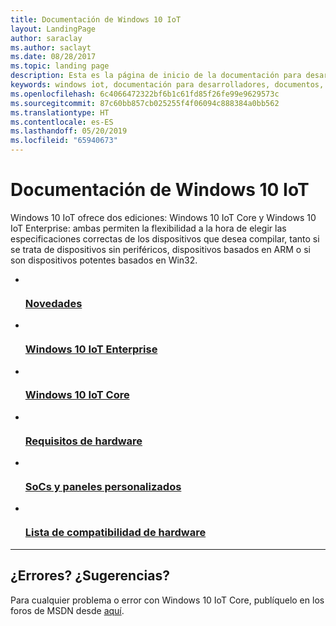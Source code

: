 ```yaml
---
title: Documentación de Windows 10 IoT
layout: LandingPage
author: saraclay
ms.author: saclayt
ms.date: 08/28/2017
ms.topic: landing page
description: Esta es la página de inicio de la documentación para desarrolladores de Windows 10 IoT Core.
keywords: windows iot, documentación para desarrolladores, documentos, IoT Core
ms.openlocfilehash: 6c4066472322bf6b1c61fd85f26fe99e9629573c
ms.sourcegitcommit: 87c60bb857cb025255f4f06094c888384a0bb562
ms.translationtype: HT
ms.contentlocale: es-ES
ms.lasthandoff: 05/20/2019
ms.locfileid: "65940673"
---
```

# <a name="windows-10-iot-documentation"></a>Documentación de Windows 10 IoT

Windows 10 IoT ofrece dos ediciones: Windows 10 IoT Core y Windows 10 IoT Enterprise: ambas permiten la flexibilidad a la hora de elegir las especificaciones correctas de los dispositivos que desea compilar, tanto si se trata de dispositivos sin periféricos, dispositivos basados en ARM o si son dispositivos potentes basados en Win32.

<ul class="panelContent cardsFTitle">
    <li>
        <a href="release-notes/currentcommercial.md">
        <div class="cardSize">
            <div class="cardPadding">
                <div class="card">
                    <div class="cardImageOuter">
                        <div class="cardImage">
                            <img src="/media/common/i_whats-new.svg" alt="" />
                        </div>
                    </div>
                    <div class="cardText">
                        <h3>Novedades</h3>
                    </div>
                </div>
            </div>
        </div>
        </a>
    </li>
    <li>
        <a href="https://docs.microsoft.com/windows/iot-core/windows-iot-enterprise">
        <div class="cardSize">
            <div class="cardPadding">
                <div class="card">
                    <div class="cardImageOuter">
                        <div class="cardImage">
                            <img src="/media/common/i_road-map.svg" alt="" />
                        </div>
                    </div>
                    <div class="cardText">
                        <h3>Windows 10 IoT Enterprise</h3>
                    </div>
                </div>
            </div>
        </div>
        </a>
    </li>
    <li>
        <a href="https://docs.microsoft.com/windows/iot-core/windows-iot-core">
        <div class="cardSize">
            <div class="cardPadding">
                <div class="card">
                    <div class="cardImageOuter">
                        <div class="cardImage">
                            <img src="/media/common/i_upgrade.svg" alt="" />
                        </div>
                    </div>
                    <div class="cardText">
                        <h3>Windows 10 IoT Core</h3>
                    </div>
                </div>
            </div>
        </div>
        </a>
    </li>
    <li>
        <a href="https://docs.microsoft.com/windows-hardware/design/minimum/minimum-hardware-requirements-overview">
        <div class="cardSize">
            <div class="cardPadding">
                <div class="card">
                    <div class="cardImageOuter">
                        <div class="cardImage">
                            <img src="/media/common/i_learn-about.svg" alt="" />
                        </div>
                    </div>
                    <div class="cardText">
                        <h3>Requisitos de hardware</h3>
                    </div>
                </div>
            </div>
        </div>
        </a>
    </li>
    <li>
        <a href="learn-about-hardware/SoCsAndCustomBoards.md">
        <div class="cardSize">
            <div class="cardPadding">
                <div class="card">
                    <div class="cardImageOuter">
                        <div class="cardImage">
                            <img src="/media/common/i_setup.svg" alt="" />
                        </div>
                    </div>
                    <div class="cardText">
                        <h3>SoCs y paneles personalizados</h3>
                    </div>
                </div>
            </div>
        </div>
        </a>
    </li>
    <li>
        <a href="learn-about-hardware/HardwareCompatList.md">
        <div class="cardSize">
            <div class="cardPadding">
                <div class="card">
                    <div class="cardImageOuter">
                        <div class="cardImage">
                            <img src="/media/common/i_tools.svg" alt="" />
                        </div>
                    </div>
                    <div class="cardText">
                        <h3>Lista de compatibilidad de hardware</h3>
                    </div>
                </div>
            </div>
        </div>
        </a>
    </li>
</ul>

---

<h2>¿Errores? ¿Sugerencias?</h2>
<p>Para cualquier problema o error con Windows 10 IoT Core, publíquelo en los foros de MSDN desde <a href="https://social.msdn.microsoft.com/Forums/vstudio/en-US/home?forum=WindowsIoT">aquí</a>. 
